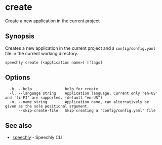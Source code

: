 # create

Create a new application in the current project

## Synopsis

Creates a new application in the current project and a `config/config.yaml` file in the current working directory.

```
speechly create [<application name>] [flags]
```

## Options

```
  -h, --help               help for create
  -l, --language string    Application language. Current only 'en-US' and 'fi-FI' are supported. (default "en-US")
  -n, --name string        Application name, can alternatively be given as the sole positional argument.
      --skip-create-file   Skip creating a 'config/config.yaml' file
```

## See also

* [speechly](README.md)	 - Speechly CLI

